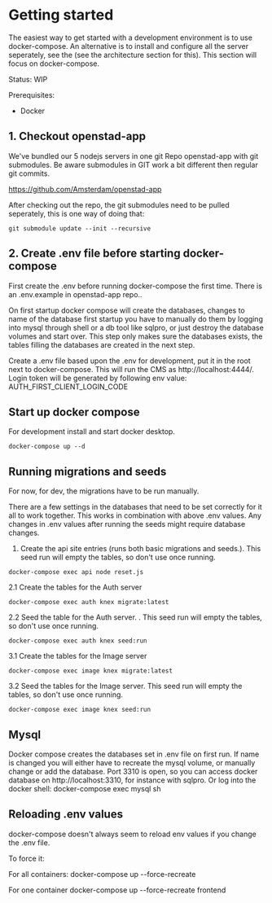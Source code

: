 # Getting started

The easiest way to get started with a development environment is to use docker-compose. An alternative is to install and configure all the server seperately, see the  (see the architecture section for this). This section will focus on docker-compose.

Status: WIP

Prerequisites:
- Docker

## 1. Checkout openstad-app
We've bundled our 5 nodejs servers in one git Repo openstad-app with git submodules. Be aware submodules in GIT work a bit different then regular git commits.

https://github.com/Amsterdam/openstad-app

After checking out the repo, the git submodules need to be pulled seperately, this is one way of doing that:

```
git submodule update --init --recursive
```

## 2. Create .env file before starting docker-compose
First create the .env before running docker-compose the first time. There is an .env.example in openstad-app repo..

On first startup docker compose will create the databases, changes to name of the database first startup you have to manually do them by logging into mysql through shell or a db tool like sqlpro, or just destroy the database volumes and start over. This step only makes sure the databases exists, the tables filling the databases are created in the next step.

Create a .env file based upon the .env for development, put it in the root next to docker-compose. This will run the CMS as http://localhost:4444/. Login token will be generated by following env value: AUTH_FIRST_CLIENT_LOGIN_CODE


## Start up docker compose
For development install and start docker desktop.

```
docker-compose up --d
```

## Running migrations and seeds
For now, for dev, the migrations have to be run manually.

There are a few settings in the databases that need to be set correctly for it all
to work together. This works in combination with above .env values.
Any changes in .env values after running the seeds might require database changes.


1. Create the api site entries (runs both basic migrations and seeds.). This seed run will empty the tables, so don't use once running.
```
docker-compose exec api node reset.js
```

2.1 Create the tables for the Auth server
```
docker-compose exec auth knex migrate:latest
```

2.2 Seed the table for the Auth server. . This seed run will empty the tables, so don't use once running.
```
docker-compose exec auth knex seed:run
```

3.1 Create the tables for the Image server
```
docker-compose exec image knex migrate:latest
```

3.2 Seed the tables for the Image server. This seed run will empty the tables, so don't use once running.
```
docker-compose exec image knex seed:run
```

## Mysql
Docker compose creates the databases set in .env file on first run.
If name is changed you will either have to recreate the mysql volume, or manually change or add the database.
Port 3310 is open, so you can access docker database on http://localhost:3310, for instance with sqlpro.
Or log into the docker shell: docker-compose exec mysql sh

## Reloading .env values
docker-compose doesn't always seem to reload env values if you change the .env file.

To force it:

For all containers:
docker-compose up --force-recreate

For one container
docker-compose up --force-recreate frontend

